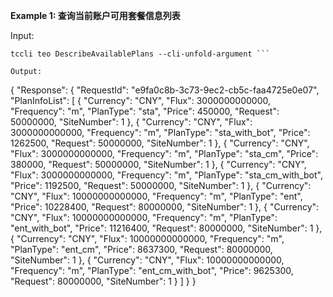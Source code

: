 **Example 1: 查询当前账户可用套餐信息列表**



Input: 

```
tccli teo DescribeAvailablePlans --cli-unfold-argument ```

Output: 
```
{
    "Response": {
        "RequestId": "e9fa0c8b-3c73-9ec2-cb5c-faa4725e0e07",
        "PlanInfoList": [
            {
                "Currency": "CNY",
                "Flux": 3000000000000,
                "Frequency": "m",
                "PlanType": "sta",
                "Price": 450000,
                "Request": 50000000,
                "SiteNumber": 1
            },
            {
                "Currency": "CNY",
                "Flux": 3000000000000,
                "Frequency": "m",
                "PlanType": "sta_with_bot",
                "Price": 1262500,
                "Request": 50000000,
                "SiteNumber": 1
            },
            {
                "Currency": "CNY",
                "Flux": 3000000000000,
                "Frequency": "m",
                "PlanType": "sta_cm",
                "Price": 380000,
                "Request": 50000000,
                "SiteNumber": 1
            },
            {
                "Currency": "CNY",
                "Flux": 3000000000000,
                "Frequency": "m",
                "PlanType": "sta_cm_with_bot",
                "Price": 1192500,
                "Request": 50000000,
                "SiteNumber": 1
            },
            {
                "Currency": "CNY",
                "Flux": 10000000000000,
                "Frequency": "m",
                "PlanType": "ent",
                "Price": 10228400,
                "Request": 80000000,
                "SiteNumber": 1
            },
            {
                "Currency": "CNY",
                "Flux": 10000000000000,
                "Frequency": "m",
                "PlanType": "ent_with_bot",
                "Price": 11216400,
                "Request": 80000000,
                "SiteNumber": 1
            },
            {
                "Currency": "CNY",
                "Flux": 10000000000000,
                "Frequency": "m",
                "PlanType": "ent_cm",
                "Price": 8637300,
                "Request": 80000000,
                "SiteNumber": 1
            },
            {
                "Currency": "CNY",
                "Flux": 10000000000000,
                "Frequency": "m",
                "PlanType": "ent_cm_with_bot",
                "Price": 9625300,
                "Request": 80000000,
                "SiteNumber": 1
            }
        ]
    }
}
```

